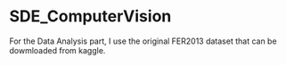 # SDE_ComputerVision
For the Data Analysis part, I use the original FER2013 dataset that can be dowmloaded from kaggle.
